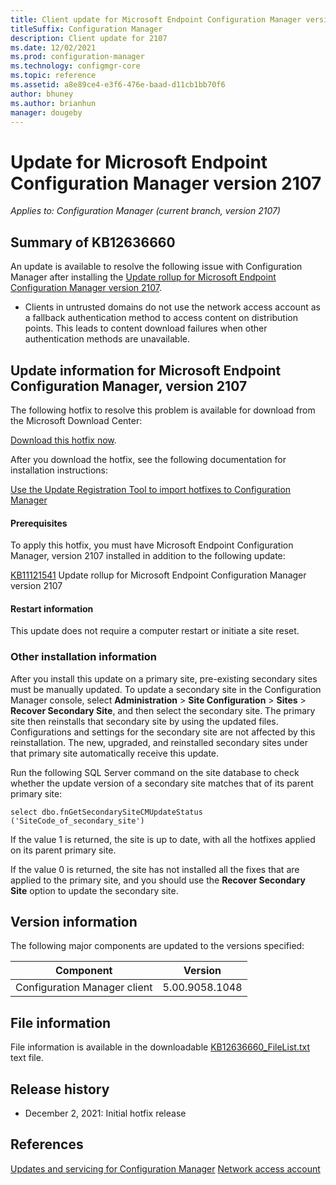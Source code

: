 ```yaml
---
title: Client update for Microsoft Endpoint Configuration Manager version 2107
titleSuffix: Configuration Manager
description: Client update for 2107
ms.date: 12/02/2021
ms.prod: configuration-manager
ms.technology: configmgr-core
ms.topic: reference
ms.assetid: a8e89ce4-e3f6-476e-baad-d11cb1bb70f6
author: bhuney
ms.author: brianhun
manager: dougeby
---
```


# Update for Microsoft Endpoint Configuration Manager version 2107

*Applies to: Configuration Manager (current branch, version 2107)*
## Summary of KB12636660

An update is available to resolve the following issue with Configuration Manager after installing the [Update rollup for Microsoft Endpoint Configuration Manager version 2107](./11121541.md).

- Clients in untrusted domains do not use the network access account as a fallback authentication method to access content on distribution points. This leads to content download failures when other authentication methods are unavailable.

## Update information for Microsoft Endpoint Configuration Manager, version 2107
The following hotfix to resolve this problem is available for download from the Microsoft Download Center:

[Download this hotfix now](https://configmgrbits.azureedge.net/qfe/2107/KB12636660_9058.1048/CM2107-KB12636660.ConfigMgr.Update.exe).

After you download the hotfix, see the following documentation for installation instructions:

[Use the Update Registration Tool to import hotfixes to Configuration Manager](../../core/servers/manage/use-the-update-registration-tool-to-import-hotfixes.md)

#### Prerequisites
To apply this hotfix, you must have Microsoft Endpoint Configuration Manager, version 2107 installed in addition to the following update:

[KB11121541](./11121541.md) Update rollup for Microsoft Endpoint Configuration Manager version 2107

#### Restart information
This update does not require a computer restart or initiate a site reset.

### Other installation information
After you install this update on a primary site, pre-existing secondary sites must be manually updated. To update a secondary site in the Configuration Manager console, select **Administration** > **Site Configuration** > **Sites** >  **Recover Secondary Site**, and then select the secondary site. The primary site then reinstalls that secondary site by using the updated files. Configurations and settings for the secondary site are not affected by this reinstallation. The new, upgraded, and reinstalled secondary sites under that primary site automatically receive this update.

Run the following SQL Server command on the site database to check whether the update version of a secondary site matches that of its parent primary site:
   ```code
   select dbo.fnGetSecondarySiteCMUpdateStatus ('SiteCode_of_secondary_site')
   ```
If the value 1 is returned, the site is up to date, with all the hotfixes applied on its parent primary site.

If the value 0 is returned, the site has not installed all the fixes that are applied to the primary site, and you should use the **Recover Secondary Site** option to update the secondary site.

## Version information
The following major components are updated to the versions specified:

|Component |Version |
|---|---|
| Configuration Manager client | 5.00.9058.1048 |

## File information
File information is available in the downloadable [KB12636660_FileList.txt](https://aka.ms/KB12636660_FileList) text file.

## Release history
- December 2, 2021: Initial hotfix release

## References
[Updates and servicing for Configuration Manager](../../core/servers/manage/updates.md)
[Network access account](../../core/plan-design/hierarchy/fundamental-concepts-for-content-management.md#network-access-account)



